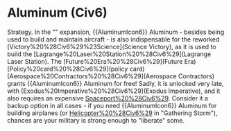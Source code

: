 # Aluminum (Civ6)

Strategy.
In the "" expansion, {{AluminumIcon6}} Aluminum - besides being used to build and maintain aircraft - is also indispensable for the reworked [Victory%20%28Civ6%29%23Science](Science Victory), as it is used to build the [Lagrange%20Laser%20Station%20%28Civ6%29](Lagrange Laser Station).
The [Future%20Era%20%28Civ6%29](Future Era) [Policy%20card%20%28Civ6%29](policy card) [Aerospace%20Contractors%20%28Civ6%29](Aerospace Contractors) grants {{AluminumIcon6}} Aluminum for free! Sadly, it is unlocked very late, with [Exodus%20Imperative%20%28Civ6%29](Exodus Imperative), and it also requires an expensive [Spaceport%20%28Civ6%29](Spaceport). Consider it a backup option in all cases - if you need {{AluminumIcon6}} Aluminum for building airplanes (or [Helicopter%20%28Civ6%29](Helicopters) in "Gathering Storm"), chances are your military is strong enough to "liberate" some.